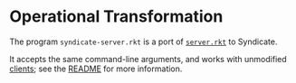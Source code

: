 # Operational Transformation

The program `syndicate-server.rkt` is a port of
[`server.rkt`](https://github.com/tonyg/racket-operational-transformation/blob/master/operational-transformation-demo/server.rkt)
to Syndicate.

It accepts the same command-line arguments, and works with unmodified
[clients](https://github.com/tonyg/racket-operational-transformation/blob/master/operational-transformation-demo/client.rkt);
see the
[README](https://github.com/tonyg/racket-operational-transformation/blob/master/README.md)
for more information.
